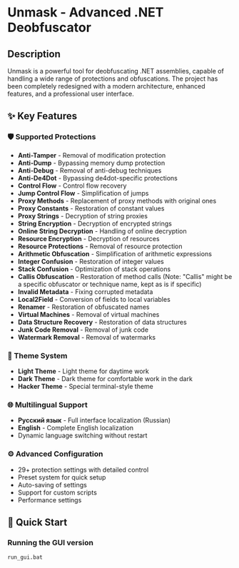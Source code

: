 # Unmask - Advanced .NET Deobfuscator

## Description

Unmask is a powerful tool for deobfuscating .NET assemblies, capable of handling a wide range of protections and obfuscations. The project has been completely redesigned with a modern architecture, enhanced features, and a professional user interface.

## ✨ Key Features

### 🛡️ Supported Protections

- **Anti-Tamper** - Removal of modification protection
- **Anti-Dump** - Bypassing memory dump protection
- **Anti-Debug** - Removal of anti-debug techniques
- **Anti-De4Dot** - Bypassing de4dot-specific protections
- **Control Flow** - Control flow recovery
- **Jump Control Flow** - Simplification of jumps
- **Proxy Methods** - Replacement of proxy methods with original ones
- **Proxy Constants** - Restoration of constant values
- **Proxy Strings** - Decryption of string proxies
- **String Encryption** - Decryption of encrypted strings
- **Online String Decryption** - Handling of online decryption
- **Resource Encryption** - Decryption of resources
- **Resource Protections** - Removal of resource protection
- **Arithmetic Obfuscation** - Simplification of arithmetic expressions
- **Integer Confusion** - Restoration of integer values
- **Stack Confusion** - Optimization of stack operations
- **Callis Obfuscation** - Restoration of method calls (Note: "Callis" might be a specific obfuscator or technique name, kept as is if specific)
- **Invalid Metadata** - Fixing corrupted metadata
- **Local2Field** - Conversion of fields to local variables
- **Renamer** - Restoration of obfuscated names
- **Virtual Machines** - Removal of virtual machines
- **Data Structure Recovery** - Restoration of data structures
- **Junk Code Removal** - Removal of junk code
- **Watermark Removal** - Removal of watermarks

### 🎨 Theme System

- **Light Theme** - Light theme for daytime work
- **Dark Theme** - Dark theme for comfortable work in the dark
- **Hacker Theme** - Special terminal-style theme

### 🌐 Multilingual Support

- **Русский язык** - Full interface localization (Russian)
- **English** - Complete English localization
- Dynamic language switching without restart

### ⚙️ Advanced Configuration

- 29+ protection settings with detailed control
- Preset system for quick setup
- Auto-saving of settings
- Support for custom scripts
- Performance settings

## 🚀 Quick Start

### Running the GUI version
```bash
run_gui.bat